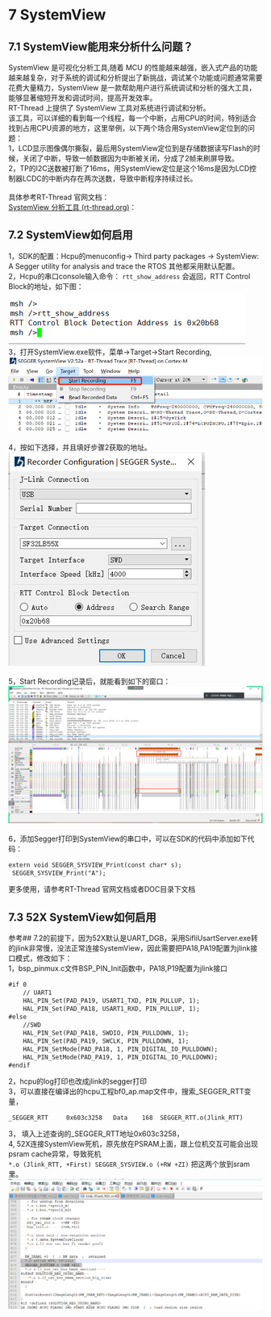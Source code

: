 # 7 SystemView
## 7.1 SystemView能用来分析什么问题？
SystemView 是可视化分析工具,随着 MCU 的性能越来越强，嵌入式产品的功能越来越复杂，对于系统的调试和分析提出了新挑战，调试某个功能或问题通常需要花费大量精力，SystemView 是一款帮助用户进行系统调试和分析的强大工具，能够显著缩短开发和调试时间，提高开发效率。<br>  RT-Thread 上提供了 SystemView 工具对系统进行调试和分析。<br> 
该工具，可以详细的看到每一个线程，每一个中断，占用CPU的时间，特别适合找到占用CPU资源的地方，这里举例，以下两个场合用SystemView定位到的问题：<br> 
1，LCD显示图像偶尔撕裂，最后用SystemView定位到是存储数据读写Flash的时候，关闭了中断，导致一帧数据因为中断被关闭，分成了2帧来刷屏导致。<br> 
2，TP的I2C送数被打断了16ms，用SystemView定位是这个16ms是因为LCD控制器LCDC的中断内存在两次送数，导致中断程序持续过长。<br> 	
具体参考RT-Thread 官网文档：<br> 
[SystemView 分析工具 (rt-thread.org)]( https://www.rt-thread.org/document/site/#/rt-thread-version/rt-thread-standard/application-note/debug/systemview/an0009-systemview?id=systemview-%e4%bd%bf%e7%94%a8%e6%8c%87%e5%8d%97)：

## 7.2 SystemView如何启用
1，SDK的配置：Hcpu的menuconfig→ Third party packages → SystemView: A Segger utility for analysis and trace the RTOS 其他都采用默认配置。<br> 
2，Hcpu的串口console输入命令： `rtt_show_address`
会返回，RTT Control Block的地址，如下图：
<br>![alt text](./assets/systemview001.png)<br> 
3，打开SystemView.exe软件，菜单->Target->Start Recording, 
<br>![alt text](./assets/systemview002.png)<br>  
4，按如下选择，并且填好步骤2获取的地址。
<br>![alt text](./assets/systemview003.png)<br>  
5，Start Recording记录后，就能看到如下的窗口：
<br>![alt text](./assets/systemview004.png)<br>  
6，添加Segger打印到SystemView的串口中，可以在SDK的代码中添加如下代码：<br> 
```
extern void SEGGER_SYSVIEW_Print(const char* s);
 SEGGER_SYSVIEW_Print("A");
```
更多使用，请参考RT-Thread 官网文档或者DOC目录下文档

## 7.3 52X SystemView如何启用
参考## 7.2的前提下，因为52X默认是UART_DGB，采用SifliUsartServer.exe转的jlink非常慢，没法正常连接SystemView，因此需要把PA18,PA19配置为jlink接口模式，修改如下：<br> 
1，bsp_pinmux.c文件BSP_PIN_Init函数中，PA18,P19配置为jlink接口<br> 
```
#if 0
    // UART1
    HAL_PIN_Set(PAD_PA19, USART1_TXD, PIN_PULLUP, 1);
    HAL_PIN_Set(PAD_PA18, USART1_RXD, PIN_PULLUP, 1);
#else
    //SWD
    HAL_PIN_Set(PAD_PA18, SWDIO, PIN_PULLDOWN, 1);
    HAL_PIN_Set(PAD_PA19, SWCLK, PIN_PULLDOWN, 1);
    HAL_PIN_SetMode(PAD_PA18, 1, PIN_DIGITAL_IO_PULLDOWN);
    HAL_PIN_SetMode(PAD_PA19, 1, PIN_DIGITAL_IO_PULLDOWN);
#endif 
```
2，hcpu的log打印也改成jlink的segger打印<br> 
3，可以直接在编译出的hcpu工程bf0_ap.map文件中，搜索_SEGGER_RTT变量，<br> 
```
_SEGGER_RTT     0x603c3258   Data    168  SEGGER_RTT.o(Jlink_RTT)
```
3， 填入上述查询的_SEGGER_RTT地址0x603c3258，<br> 
4, 52X连接SystemView死机，原先放在PSRAM上面，跟上位机交互可能会出现psram cache异常，导致死机 <br> 
`*.o (Jlink_RTT, +First)
 SEGGER_SYSVIEW.o (+RW +ZI)` 把这两个放到sram里。
 <br>![alt text](./assets/systemview005.png)<br> 
